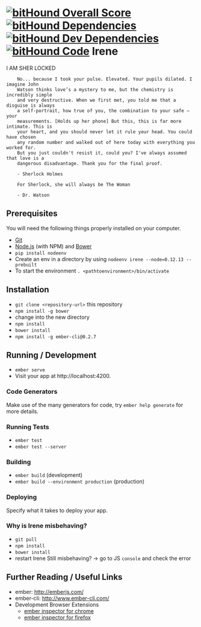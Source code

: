 [![bitHound Overall Score](https://www.bithound.io/projects/badges/39c59190-6a3c-11e6-a265-23ae6cfe9480/score.svg)](https://www.bithound.io/github/appknox/irene)
[![bitHound Dependencies](https://www.bithound.io/projects/badges/39c59190-6a3c-11e6-a265-23ae6cfe9480/dependencies.svg)](https://www.bithound.io/github/appknox/irene/develop/dependencies/npm)
[![bitHound Dev Dependencies](https://www.bithound.io/projects/badges/39c59190-6a3c-11e6-a265-23ae6cfe9480/devDependencies.svg)](https://www.bithound.io/github/appknox/irene/develop/dependencies/npm)
[![bitHound Code](https://www.bithound.io/projects/badges/39c59190-6a3c-11e6-a265-23ae6cfe9480/code.svg)](https://www.bithound.io/github/appknox/irene)
Irene
=====

I AM SHER LOCKED

```
    No... because I took your pulse. Elevated. Your pupils dilated. I imagine John
    Watson thinks love’s a mystery to me, but the chemistry is incredibly simple
    and very destructive. When we first met, you told me that a disguise is always
    a self-portrait, how true of you, the combination to your safe – your
    measurements. [Holds up her phone] But this, this is far more intimate. This is
    your heart, and you should never let it rule your head. You could have chosen
    any random number and walked out of here today with everything you worked for.
    But you just couldn't resist it, could you? I've always assumed that love is a
    dangerous disadvantage. Thank you for the final proof.

    - Sherlock Holmes
```

```
    For Sherlock, she will always be The Woman

    - Dr. Watson
```



## Prerequisites

You will need the following things properly installed on your computer.

* [Git](http://git-scm.com/)
* [Node.js](http://nodejs.org/) (with NPM) and [Bower](http://bower.io/)
* `pip install nodeenv`
* Create an env in a directory by using `nodeenv irene --node=0.12.13 --prebuilt`
* To start the environment `. <pathtoenvironment>/bin/activate`

## Installation
* `git clone <repository-url>` this repository
* `npm install -g bower`
* change into the new directory
* `npm install`
* `bower install`
* `npm install -g ember-cli@0.2.7`

## Running / Development

* `ember serve`
* Visit your app at http://localhost:4200.

### Code Generators

Make use of the many generators for code, try `ember help generate` for more details.

### Running Tests

* `ember test`
* `ember test --server`

### Building

* `ember build` (development)
* `ember build --environment production` (production)

### Deploying

Specify what it takes to deploy your app.

### Why is Irene misbehaving?
* `git pull`
* `npm install`
* `bower install`
* restart Irene
  Still misbehaving? -> go to JS `console` and check the error


## Further Reading / Useful Links

* ember: http://emberjs.com/
* ember-cli: http://www.ember-cli.com/
* Development Browser Extensions
  * [ember inspector for chrome](https://chrome.google.com/webstore/detail/ember-inspector/bmdblncegkenkacieihfhpjfppoconhi)
  * [ember inspector for firefox](https://addons.mozilla.org/en-US/firefox/addon/ember-inspector/)
